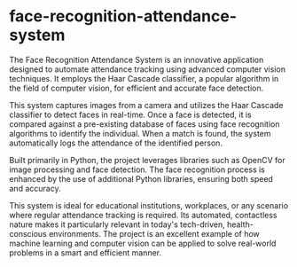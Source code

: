 # face-recognition-attendance-system

The Face Recognition Attendance System is an innovative application designed to automate attendance tracking using advanced computer vision techniques. It employs the Haar Cascade classifier, a popular algorithm in the field of computer vision, for efficient and accurate face detection.

This system captures images from a camera and utilizes the Haar Cascade classifier to detect faces in real-time. Once a face is detected, it is compared against a pre-existing database of faces using face recognition algorithms to identify the individual. When a match is found, the system automatically logs the attendance of the identified person.

Built primarily in Python, the project leverages libraries such as OpenCV for image processing and face detection. The face recognition process is enhanced by the use of additional Python libraries, ensuring both speed and accuracy.

This system is ideal for educational institutions, workplaces, or any scenario where regular attendance tracking is required. Its automated, contactless nature makes it particularly relevant in today's tech-driven, health-conscious environments. The project is an excellent example of how machine learning and computer vision can be applied to solve real-world problems in a smart and efficient manner.





